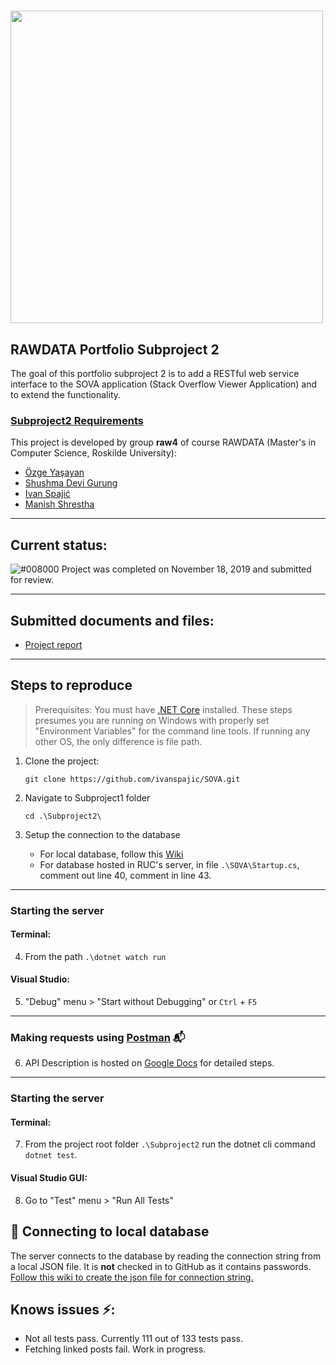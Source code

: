 # <img src="https://ruc.dk/sites/default/files/2017-05/ruc_logo_download_en.png" width=500px>


## RAWDATA Portfolio Subproject 2

The goal of this portfolio subproject 2 is to add a RESTful web service interface to the SOVA application (Stack Overflow Viewer Application) and to extend the functionality.

### [Subproject2 Requirements](Resources/Subproject2_Requiments.pdf)

This project is developed by group **raw4** of course RAWDATA (Master's in Computer Science, Roskilde University):
- [Özge Yaşayan](https://github.com/ozgey99)
- [Shushma Devi Gurung](https://github.com/shus0001)
- [Ivan Spajić](https://github.com/ivanspajic)
- [Manish Shrestha](https://github.com/shrestaz)

----

## Current status:
![#008000](https://placehold.it/15/008000/000000?text=+) Project was completed on November 18, 2019 and submitted for review.

----

## Submitted documents and files:
- [Project report](https://github.com/ivanspajic/SOVA/blob/master/Subproject2/Resources/SOVA%20raw4-subproject2.pdf)

----

## Steps to reproduce

> Prerequisites: You must have [.NET Core](https://dotnet.microsoft.com/download) installed. These steps presumes you are running on Windows with properly set "Environment Variables" for the command line tools. If running any other OS, the only difference is file path.

1. Clone the project:

    `git clone https://github.com/ivanspajic/SOVA.git`

2. Navigate to Subproject1 folder

    `cd .\Subproject2\`

3. Setup the connection to the database

    - For local database, follow this [Wiki](https://github.com/ivanspajic/SOVA/wiki/Set-up-db-connection)
    - For database hosted in RUC's server, in file `.\SOVA\Startup.cs`, comment out line 40, comment in line 43.

----

### Starting the server

#### Terminal:

4. From the path `.\dotnet watch run`

#### Visual Studio:

5. "Debug" menu > "Start without Debugging" or `Ctrl` + `F5`

----

### Making requests using [Postman](https://www.getpostman.com/downloads/) 📬

6. API Description is hosted on [Google Docs](https://docs.google.com/document/d/1AfG9K0IxgiY30jRNSCGHRwNQfBxcFw-7KoB3vqehtLU/edit?usp=sharing) for detailed steps.

----

### Starting the server

#### Terminal:

7. From the project root folder `.\Subproject2` run the dotnet cli command `dotnet test`.

#### Visual Studio GUI:

8. Go to "Test" menu > "Run All Tests"

## 🔌 Connecting to local database

The server connects to the database by reading the connection string from a local JSON file. It is **not** checked in to GitHub as it contains passwords. [Follow this wiki to create the json file for connection string.](https://github.com/ivanspajic/SOVA/wiki/Set-up-db-connection)

## Knows issues ⚡:

- Not all tests pass. Currently 111 out of 133 tests pass.
- Fetching linked posts fail. Work in progress.